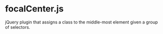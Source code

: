 focalCenter.js
==============

jQuery plugin that assigns a class to the middle-most element given a group of selectors.
